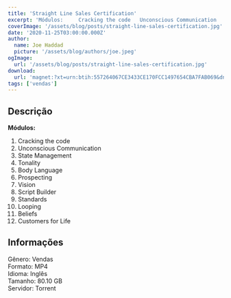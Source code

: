 ```yaml
---
title: 'Straight Line Sales Certification'
excerpt: 'Módulos:     Cracking the code   Unconscious Communication   State Management   Tonality   Body Language   Prospecting   Vision   Script Builder   Standards   Looping   Beliefs   Customers'
coverImage: '/assets/blog/posts/straight-line-sales-certification.jpg'
date: '2020-11-25T03:00:00.000Z'
author:
  name: Joe Haddad
  picture: '/assets/blog/authors/joe.jpeg'
ogImage:
  url: '/assets/blog/posts/straight-line-sales-certification.jpg'
download:
  url: 'magnet:?xt=urn:btih:557264067CE3433CE170FCC1497654CBA7FAB069&dn=Jordan%20Belfort%20-%20Straight%20Line%20Sales%20Cert&tr=udp%3a%2f%2ftracker.openbittorrent.com%3a1337%2fannounce&tr=udp%3a%2f%2ftracker.opentrackr.org%3a1337%2fannounce'
tags: ['vendas']
---
```

<h2>Descrição</h2>
<p></p><p><strong>Módulos:</strong></p><ol><li> Cracking the code</li><li> Unconscious Communication</li><li> State Management</li><li> Tonality</li><li> Body Language</li><li> Prospecting</li><li> Vision</li><li> Script Builder</li><li> Standards</li><li> Looping</li><li> Beliefs</li><li> Customers for Life</li></ol><h2>Informações</h2><p>Gênero: Vendas<br/>Formato: MP4<br/>Idioma: Inglês<br/>Tamanho: 80.10 GB<br/>Servidor: Torrent</p>